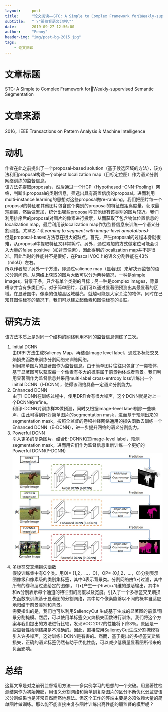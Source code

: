 ```yaml
---
layout:     post
title:      "论文阅读——STC: A Simple to Complex Framework forWeakly-supervised Semantic Segmentation"
subtitle:   " \"弱监督语义分割\""
date:       2019-09-27 12:56:00
author:     "Fenny"
header-img: "img/post-bg-2015.jpg"
tags:
    - 论文阅读
---
```


# 文章标题
STC: A Simple to Complex Framework forWeakly-supervised Semantic Segmentation
# 文章来源
2016，IEEE Transactions on Pattern Analysis & Machine Intelligence
# 动机
作者在此之前提出了一个proposal-based solution（基于候选区域的方法），该方法利用proposal构建一个object localization map（目标定位图）作为语义分割网络训练的监督信息。<br>
该方法先提取proposals，然后通过一个HCP（Hypothesed -CNN-Pooling）网络，判断出proposal的类别信息，筛选出具有高置信度的proposal。进而利用multi-instance learning的思想对这些proposal做re-ranking。我们把图片每一个proposal的特征和其他图片包含这个类别的proposal的特征做距离度量，获取最短距离，然后做累加，统计出哪些proposal与其他标有该类别的图片较近。我们利用排序后的proposal对图片的像素进行投票，从而获取了包含物体位置信息的localization map。最后利用该localization map作为监督信息来训练一个语义分割网络。*文章名：《Learning to segment with image-level annotations》*<br>
但是proposal-based方法存在很大的缺点。首先，产生proposal的过程本身就很难，从proposal中提取特征又非常耗时。另外，通过累加的方式做定位可能会引入大量的false positive（如背景像素），因此得到的localization map并不是很准。因此当时的性能并不是很好，在Pascal VOC上的语义分割性能在43%（mIoU）左右。<br>
所以作者想了另外一个方法，即通过salience map（显著图）来解决弱监督的语义分割问题。从网络上获取的图片大致可以分为两种情况，一种是simple images，背景干净，只含有单个类别的目标；另一种是complex images，背景嘈杂并含有多类目标。对于简单图片，我们可以通过显著图预测出其最显著的区域。在显著图中，像素的值越高区域越亮，就越可能是大家关注的物体，同时在已知其图像标签的情况下，我们可以建立起像素和图像标签的关联。<br>

# 研究方法
该方法本质上是对同一个结构的网络利用不同的监督信息训练了三次。<br>
1. Initial DCNN<br>
由DRFI方法生成Saliency Map，再结合Image level label，通过多标签交叉熵损失函数来训练分割网络来训练网络。<br>
利用简单图片的显著图作为监督信息。由于简单图片往往只包含了一类物体，基于显著图可以获取每一个像素有多大的概率属于前景物体或者背景。我们利用显著图作为监督信息并采用multi-label cross-entropy loss训练出一个initial DCNN（I-DCNN），使得该网络具备一定语义分割能力。<br>
2. Enhanced DCNN<br>
由于I-DCNN在训练过程中，使用DRFI会有很大噪声，这个DCNN就是对上一个DCNN的refine。<br>
利用I-DCNN对训练样本做预测，同时又根据image-level label剔除一些噪声，由此可得到针对简单图片的segmentation mask，进而基于预测出来的segmentation mask，按照全监督的卷积神经网络通用的损失函数去训练一个Enhanced DCNN（E-DCNN），进一步提升网络的语义分割能力。<br>
3. Powerful DCNN<br>
引入更多的复杂图片，结合E-DCNN和其image-level label，预测segmentation mask，进而用它们作为监督信息重新训练一个更好的Powerful DCNN(P-DCNN)<br>
![stc](https://github.com/Fennyhhh/Fennyhhh.github.io/blob/master/paper_img/stc.jpg)
4. 多标签交叉熵损失函数<br>
假设训练集中有C个类。用OI= {1,2，...，C}，OP= {0,1,2，...，C}分别表示图像级和像素级的类别集标签，其中0表示背景类。分割网络由f(•)过滤，其中所有的卷积层过滤给定的图像I。 f(•)产生一个h*w*(c+1)维的激活输出，其中h和w分别表示每个通道的特征图的高度以及宽度。引入了一个多标签交叉熵损失函数来训练基于显著图的分割网络，其中每个像素能够以不同的概率自适应地归结于前景类别和背景。<br>
需要指出的是，我们也可以利用SaliencyCut 生成基于生成的显著图的前景/背景分割掩模。然后，可以使用单标签交叉熵损失函数进行训练。我们将这个方案与我们提出的方法进行比较，发现VOC 2012的性能将下降3％。原因是一些显著性检测结果是不准确的。因此，直接应用SaliencyCut生成分割掩模将引入许多噪声，这对训练I-DCNN是有害的。然而，基于提出的多标签交叉熵损失，正确的语义标签仍然有助于优化性能，可以减少低质量显著图所带来的负面影响。<br>



# 总结
这篇文章是对之前弱监督常用方法——多实例学习的思想的一个突破。用显著性检测结果作为初始掩膜，用语义分割网络和简单到复杂图片的区分不断优化弱监督语义分割结果也是非常自然而然地想法。但这个工作的弊端主要是必须依赖大量的简单图片做训练。那么能不能直接由复杂图片训练出高性能的弱监督的模型呢？






